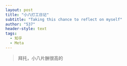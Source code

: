 ```yaml
---
layout: post
title: "小八打工日记"
subtitle: "Taking this chance to reflect on myself"
author: "537"
header-style: text
tags:
  - 知乎
  - Meta
---
```


> 拜托，小八片酬很高的
